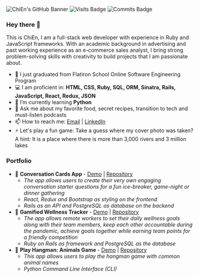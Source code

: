 ![ChiEn's GitHub Banner](https://media-exp1.licdn.com/dms/image/C4D16AQG24y_tTknoeQ/profile-displaybackgroundimage-shrink_350_1400/0/1590596191936?e=1619654400&v=beta&t=K8gJHuwVBcUijuNVJUP3Kymvq0i-yojX9osDLedPzys)
![Visits Badge](https://badges.pufler.dev/visits/chienleow/chienleow) ![Commits Badge](https://badges.pufler.dev/commits/monthly/chienleow)

### Hey there 👋

This is ChiEn, I am a full-stack web developer with experience in Ruby and JavaScript frameworks. With an academic background in advertising and past working experience as an e-commerce sales analyst, I bring strong problem-solving skills with creativity to build projects that I am passionate about.

- 🔭 I just graduated from Flatiron School Online Software Engineering Program
- 💻 I am proficient in: **HTML, CSS, Ruby, SQL, ORM, Sinatra, Rails, JavaScript, React, Redux, JSON**
- 🌱 I’m currently learning **Python**
- 💬 Ask me about my favorite food, secret recipes, transition to tech and must-listen podcasts
- 📫 How to reach me: <a href="mailto:chienleow1@gmail.com">Email</a> | <a href="https://www.linkedin.com/in/chienleow">LinkedIn</a>
- ⚡ Let's play a fun game: Take a guess where my cover photo was taken? A hint: It is a place where there is more than 3,000 rivers and 3 million lakes

### Portfolio
- 🔖 **Conversation Cards App** - [Demo](https://youtu.be/wobJ0uPMuHo) | [Repository](https://github.com/chienleow/conversation-cards-frontend)
  - *The app allows users to create their very own engaging conversation starter questions for a fun ice-breaker, game-night or dinner gathering*
  - *React, Redux and Bootstrap as styling on the frontend*
  - *Rails as an API and PostgreSQL as database on the backend*
- 🔖 **Gamified Wellness Tracker** - [Demo](https://youtu.be/uTYCEnw-izk) | [Repository](https://github.com/chienleow/gamified-wellness-tracker)
  - *The app allows remote workers to set their daily wellness goals along with their team members, keep each other accountable during the pandemic, achieve goals together while earning team points for a friendly competition*
  - *Ruby on Rails as framework and PostgreSQL as the database*
- 🔖 **Play Hangman: Animals Game** - [Demo](https://youtu.be/SgeLizxsnA8) | [Repository](https://github.com/chienleow/animal-hangman)
  - *This app allows users to play the hangman game with common animal names*
  - *Python Command Line Interface (CLI)*

